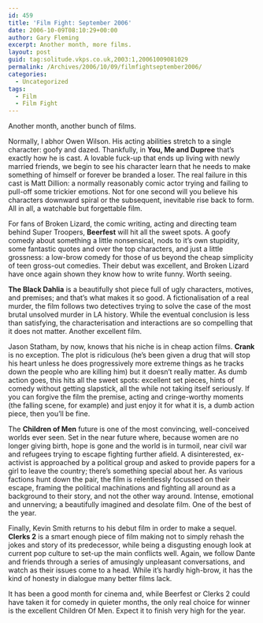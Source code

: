 ```yaml
---
id: 459
title: 'Film Fight: September 2006'
date: 2006-10-09T08:10:29+00:00
author: Gary Fleming
excerpt: Another month, more films.
layout: post
guid: tag:solitude.vkps.co.uk,2003:1,20061009081029
permalink: /Archives/2006/10/09/filmfightseptember2006/
categories:
  - Uncategorized
tags:
  - Film
  - Film Fight
---
```

Another month, another bunch of films.

Normally, I abhor Owen Wilson. His acting abilities stretch to a single character: goofy and dazed. Thankfully, in **You, Me and Dupree** that&#8217;s exactly how he is cast. A lovable fuck-up that ends up living with newly married friends, we begin to see his character learn that he needs to make something of himself or forever be branded a loser. The real failure in this cast is Matt Dillion: a normally reasonably comic actor trying and failing to pull-off some trickier emotions. Not for one second will you believe his characters downward spiral or the subsequent, inevitable rise back to form. All in all, a watchable but forgettable film.

For fans of Broken Lizard, the comic writing, acting and directing team behind Super Troopers, **Beerfest** will hit all the sweet spots. A goofy comedy about something a little nonsensical, nods to it&#8217;s own stupidity, some fantastic quotes and over the top characters, and just a little grossness: a low-brow comedy for those of us beyond the cheap simplicity of teen gross-out comedies. Their debut was excellent, and Broken Lizard have once again shown they know how to write funny. Worth seeing.

**The Black Dahlia** is a beautifully shot piece full of ugly characters, motives, and premises; and that&#8217;s what makes it so good. A fictionalisation of a real murder, the film follows two detectives trying to solve the case of the most brutal unsolved murder in LA history. While the eventual conclusion is less than satisfying, the characterisation and interactions are so compelling that it does not matter. Another excellent film.

Jason Statham, by now, knows that his niche is in cheap action films. **Crank** is no exception. The plot is ridiculous (he&#8217;s been given a drug that will stop his heart unless he does progressively more extreme things as he tracks down the people who are killing him) but it doesn&#8217;t really matter. As dumb action goes, this hits all the sweet spots: excellent set pieces, hints of comedy without getting slapstick, all the while not taking itself seriously. If you can forgive the film the premise, acting and cringe-worthy moments (the falling scene, for example) and just enjoy it for what it is, a dumb action piece, then you&#8217;ll be fine.

The **Children of Men** future is one of the most convincing, well-conceived worlds ever seen. Set in the near future where, because women are no longer giving birth, hope is gone and the world is in turmoil, near civil war and refugees trying to escape fighting further afield. A disinterested, ex-activist is approached by a political group and asked to provide papers for a girl to leave the country; there&#8217;s something special about her. As various factions hunt down the pair, the film is relentlessly focussed on their escape, framing the political machinations and fighting all around as a background to their story, and not the other way around. Intense, emotional and unnerving; a beautifully imagined and desolate film. One of the best of the year.

Finally, Kevin Smith returns to his debut film in order to make a sequel. **Clerks 2** is a smart enough piece of film making not to simply rehash the jokes and story of its predecessor, while being a disgusting enough look at current pop culture to set-up the main conflicts well. Again, we follow Dante and friends through a series of amusingly unpleasant conversations, and watch as their issues come to a head. While it&#8217;s hardly high-brow, it has the kind of honesty in dialogue many better films lack.

It has been a good month for cinema and, while Beerfest or Clerks 2 could have taken it for comedy in quieter months, the only real choice for winner is the excellent Children Of Men. Expect it to finish very high for the year.